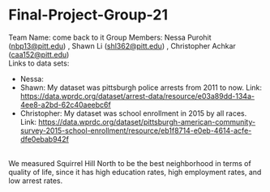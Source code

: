 # Final-Project-Group-21
Team Name: come back to it
Group Members: Nessa Purohit (nbp13@pitt.edu) , Shawn Li (shl362@pitt.edu) , Christopher Achkar (caa152@pitt.edu)
<br>
Links to data sets: 
- Nessa:
- Shawn: My dataset was pittsburgh police arrests from 2011 to now. Link: https://data.wprdc.org/dataset/arrest-data/resource/e03a89dd-134a-4ee8-a2bd-62c40aeebc6f
- Christopher: My dataset was school enrollment in 2015 by all races. Link: https://data.wprdc.org/dataset/pittsburgh-american-community-survey-2015-school-enrollment/resource/eb1f8714-e0eb-4614-acfe-dfe0ebab942f
<br>
We measured Squirrel Hill North to be the best neighborhood in terms of quality of life, since it has high education rates, high employment rates, and low arrest rates. 
